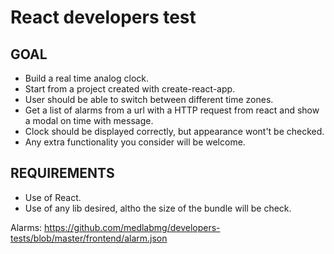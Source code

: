 # React developers test

## GOAL
- Build a real time analog clock.
- Start from a project created with create-react-app.
- User should be able to switch between different time zones.
- Get a list of alarms from a url with a HTTP request from react and show a modal on time with message.
- Clock should be displayed correctly, but appearance wont't be checked.
- Any extra functionality you consider will be welcome.


## REQUIREMENTS
- Use of React.
- Use of any lib desired, altho the size of the bundle will be check.


 
Alarms: https://github.com/medlabmg/developers-tests/blob/master/frontend/alarm.json
